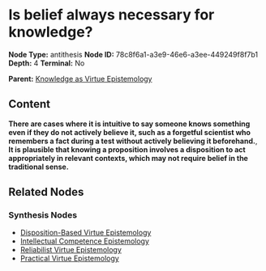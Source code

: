 # Is belief always necessary for knowledge?

**Node Type:** antithesis
**Node ID:** 78c8f6a1-a3e9-46e6-a3ee-449249f8f7b1
**Depth:** 4
**Terminal:** No

**Parent:** [Knowledge as Virtue Epistemology](knowledge-as-virtue-epistemology-synthesis-97605af9-43e1-45ee-9fbf-68704612ac02.md)

## Content

**There are cases where it is intuitive to say someone knows something even if they do not actively believe it, such as a forgetful scientist who remembers a fact during a test without actively believing it beforehand.**, **It is plausible that knowing a proposition involves a disposition to act appropriately in relevant contexts, which may not require belief in the traditional sense.**

## Related Nodes

### Synthesis Nodes

- [Disposition-Based Virtue Epistemology](disposition-based-virtue-epistemology-synthesis-039d55df-01ab-452c-bea5-03fbdbb40081.md)
- [Intellectual Competence Epistemology](intellectual-competence-epistemology-synthesis-33e9b43a-b072-4e1f-94dd-53d358fd4c9e.md)
- [Reliabilist Virtue Epistemology](reliabilist-virtue-epistemology-synthesis-d0eb5f6e-cd4e-4973-8caf-64ecffba408b.md)
- [Practical Virtue Epistemology](practical-virtue-epistemology-synthesis-b801a42b-319b-459f-9b58-5a54dd24a57e.md)
